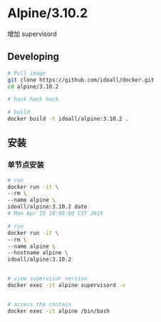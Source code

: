 # Alpine/3.10.2

增加 supervisord 

## Developing

```bash
# Pull image
git clone https://github.com/idoall/docker.git
cd alpine/3.10.2

# hack hack hack

# build
docker build -t idoall/alpine:3.10.2 .
```

## 安装

### 单节点安装

```bash
# run
docker run -it \
--rm \
--name alpine \
idoall/alpine:3.10.2 date
# Mon Apr 15 18:08:08 CST 2019

# run
docker run -it \
--rm \
--name alpine \
--hostname alpine \
idoall/alpine:3.10.2


# view supervisor version
docker exec -it alpine supervisord -v


# access the contain
docker exec -it alpine /bin/bash
```
